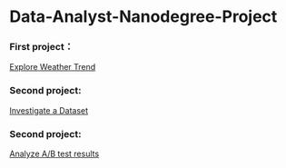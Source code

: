 # Data-Analyst-Nanodegree-Project

### First project：

[Explore Weather Trend](Exploring-Weather-Trends.md)

### Second project:

[Investigate a Dataset](investigate-a-dataset.ipynb)

### Second project:

[Analyze A/B test results](Analyze_ab_test_results_notebook.ipynb)
